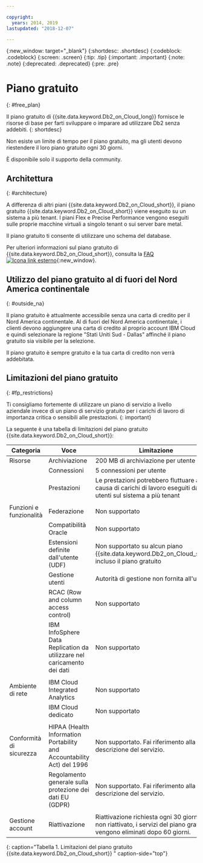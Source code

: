 ```yaml
---

copyright:
  years: 2014, 2019
lastupdated: "2018-12-07"

---
```


<!-- Attribute definitions --> 
{:new_window: target="_blank"}
{:shortdesc: .shortdesc}
{:codeblock: .codeblock}
{:screen: .screen}
{:tip: .tip}
{:important: .important}
{:note: .note}
{:deprecated: .deprecated}
{:pre: .pre}

# Piano gratuito 
{: #free_plan}

Il piano gratuito di {{site.data.keyword.Db2_on_Cloud_long}} fornisce le risorse di base per farti sviluppare o imparare ad utilizzare Db2 senza addebiti.
{: shortdesc}

Non esiste un limite di tempo per il piano gratuito, ma gli utenti devono riestendere il loro piano gratuito ogni 30 giorni.

È disponibile solo il supporto della community. 
 
## Architettura
{: #architecture}

A differenza di altri piani {{site.data.keyword.Db2_on_Cloud_short}}, il piano gratuito {{site.data.keyword.Db2_on_Cloud_short}} viene eseguito su un sistema a più tenant. I piani Flex e Precise Performance vengono eseguiti sulle proprie macchine virtuali a singolo tenant o sui server bare metal.
 
Il piano gratuito ti consente di utilizzare uno schema del database.

Per ulteriori informazioni sul piano gratuito di {{site.data.keyword.Db2_on_Cloud_short}}, consulta la [FAQ ![Icona link esterno](../../icons/launch-glyph.svg "Icona link esterno")](https://ibm.biz/db2oc_free_plan_faq){:new_window}.

## Utilizzo del piano gratuito al di fuori del Nord America continentale
{: #outside_na}

Il piano gratuito è attualmente accessibile senza una carta di credito per il Nord America continentale. Al di fuori del Nord America continentale, i clienti devono aggiungere una carta di credito al proprio account IBM Cloud e quindi selezionare la regione "Stati Uniti Sud - Dallas" affinché il piano gratuito sia visibile per la selezione.

Il piano gratuito è sempre gratuito e la tua carta di credito non verrà addebitata.

## Limitazioni del piano gratuito
{: #fp_restrictions}

Ti consigliamo fortemente di utilizzare un piano di servizio a livello aziendale invece di un piano di servizio gratuito per i carichi di lavoro di importanza critica o sensibili alle prestazioni.
{: important}

La seguente è una tabella di limitazioni del piano gratuito {{site.data.keyword.Db2_on_Cloud_short}}:

| Categoria | Voce | Limitazione | 
|----------|------|-------------|
| Risorse | Archiviazione | 200 MB di archiviazione per utente |
|  | Connessioni | 5 connessioni per utente |
|  | Prestazioni | Le prestazioni potrebbero fluttuare a causa di carichi di lavoro eseguiti da altri utenti sul sistema a più tenant |
|  |  |
| Funzioni e funzionalità | Federazione | Non supportato |
|  | Compatibilità Oracle | Non supportato |
|  | Estensioni definite dall'utente (UDF) | Non supportato su alcun piano {{site.data.keyword.Db2_on_Cloud_short}}, incluso il piano gratuito |
|  | Gestione utenti | Autorità di gestione non fornita all'utente |
|  | RCAC (Row and column access control) | Non supportato |
|  | IBM InfoSphere Data Replication da utilizzare nel caricamento dei dati | Non supportato |
|  |  |
| Ambiente di rete | IBM Cloud Integrated Analytics | Non supportato |
|  | IBM Cloud dedicato | Non supportato |
|  |  |
| Conformità di sicurezza | HIPAA (Health Information Portability and Accountability Act) del 1996 |Non supportato. Fai riferimento alla tua descrizione del servizio. |
|  | Regolamento generale sulla protezione dei dati EU (GDPR) |Non supportato. Fai riferimento alla tua descrizione del servizio. |
|  |  |
| Gestione account | Riattivazione | Riattivazione richiesta ogni 30 giorni. Se non riattivato, i servizi del piano gratuito vengono eliminati dopo 60 giorni.  |
{: caption="Tabella 1. Limitazioni del piano gratuito {{site.data.keyword.Db2_on_Cloud_short}} " caption-side="top"}


